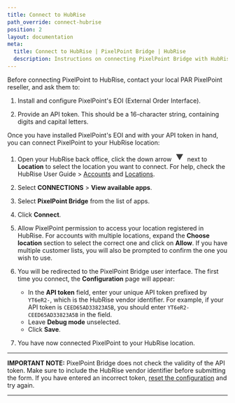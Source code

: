 ```yaml
---
title: Connect to HubRise
path_override: connect-hubrise
position: 2
layout: documentation
meta:
  title: Connect to HubRise | PixelPoint Bridge | HubRise
  description: Instructions on connecting PixelPoint Bridge with HubRise for your EPOS to work with other apps as a cohesive whole. Connect apps and synchronise your data.
---
```


Before connecting PixelPoint to HubRise, contact your local PAR PixelPoint reseller, and ask them to:

1. Install and configure PixelPoint's EOI (External Order Interface).

1. Provide an API token. This should be a 16-character string, containing digits and capital letters.

Once you have installed PixelPoint's EOI and with your API token in hand, you can connect PixelPoint to your HubRise location:

1. Open your HubRise back office, click the down arrow <InlineImage width="28" height="21">![Down arrow icon](../images/007-arrow.jpg)</InlineImage> next to **Location** to select the location you want to connect. For help, check the HubRise User Guide > [Accounts](/docs/account) and [Locations](/docs/locations).

1. Select **CONNECTIONS** > **View available apps**.
1. Select **PixelPoint Bridge** from the list of apps.

1. Click **Connect**.
1. Allow PixelPoint permission to access your location registered in HubRise. For accounts with multiple locations, expand the **Choose location** section to select the correct one and click on **Allow**. If you have multiple customer lists, you will also be prompted to confirm the one you wish to use.

1. You will be redirected to the PixelPoint Bridge user interface. The first time you connect, the **Configuration** page will appear:

   - In the **API token** field, enter your unique API token prefixed by `YT6eR2-`, which is the HubRise vendor identifier.
     For example, if your API token is `CEED65AD33823A5B`, you should enter `YT6eR2-CEED65AD33823A5B` in the field.
   - Leave **Debug mode** unselected.
   - Click **Save**.

1. You have now connected PixelPoint to your HubRise location.

---

**IMPORTANT NOTE:** PixelPoint Bridge does not check the validity of the API token. Make sure to include the HubRise vendor identifier before submitting the form. If you have entered an incorrect token, [reset the configuration](/apps/pixelpoint-bridge/configuration#reset-the-configuration) and try again.

---
